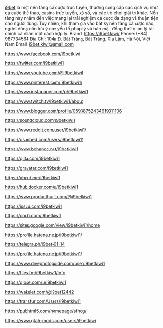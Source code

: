 [i9bet](https://i9bet.kiwi/) là một nền tảng cá cược trực tuyến, thường cung cấp các dịch vụ như cá cược thể thao, casino trực tuyến, xổ số, và các trò chơi giải trí khác. Nền tảng này nhắm đến việc mang lại trải nghiệm cá cược đa dạng và thuận tiện cho người dùng. Tuy nhiên, khi tham gia vào bất kỳ nền tảng cá cược nào, người dùng cần lưu ý các yếu tố pháp lý và bảo mật, đồng thời quản lý tài chính cá nhân một cách hợp lý.
Brand: https://i9bet.kiwi/
Phone: (+84) 987734564
Địa Chỉ: 104a Đ. Bát Tràng, Bát Tràng, Gia Lâm, Hà Nội, Việt Nam
Email: i9bet.kiwi@gmail.com

https://www.facebook.com/i9betkiwi

https://twitter.com/i9betkiwi1

https://www.youtube.com/@i9betkiwi1

https://www.pinterest.com/i9betkiwi1/

https://www.instapaper.com/p/i9betkiwi1

https://www.twitch.tv/i9betkiwi1/about

https://www.blogger.com/profile/05938752434919311106

https://soundcloud.com/i9betkiwi1

https://www.reddit.com/user/i9betkiwi1/

https://os.mbed.com/users/i9betkiwi1/

https://www.behance.net/i9betkiwi1

https://qiita.com/i9betkiwi1

https://gravatar.com/i9betkiwi1

https://about.me/i9betkiwi1

https://hub.docker.com/u/i9betkiwi1

https://www.producthunt.com/@i9betkiwi1

https://issuu.com/i9betkiwi1

https://coub.com/i9betkiwi1

https://sites.google.com/view/i9betkiwi1/home

https://profile.hatena.ne.jp/i9betkiwi1/

https://telegra.ph/i9bet-01-14

https://profile.hatena.ne.jp/i9betkiwi1/

https://www.divephotoguide.com/user/i9betkiwi1

https://files.fm/i9betkiwi1/info

https://glose.com/u/i9betkiwi1

https://wakelet.com/@i9bet12442

https://transfur.com/Users/i9betkiwi1

https://pubhtml5.com/homepage/sfhog/

https://www.gta5-mods.com/users/i9betkiwi